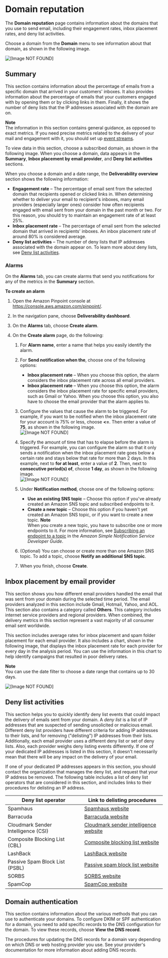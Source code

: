 # Domain reputation<a name="channels-email-deliverability-dashboard-domain"></a>

The **Domain reputation** page contains information about the domains that you use to send email, including their engagement rates, inbox placement rates, and deny list activities\.

Choose a domain from the **Domain** menu to see information about that domain, as shown in the following image\.

![\[Image NOT FOUND\]](http://docs.aws.amazon.com/pinpoint/latest/userguide/images/channels-email-deliverability-dashboard-overview.png)

## Summary<a name="channels-email-deliverability-dashboard-domain-overview"></a>

This section contains information about the percentage of emails from a specific domain that arrived in your customers' inboxes\. It also provides information about the percentage of emails that your customers engaged with by opening them or by clicking links in them\. Finally, it shows the number of deny lists that the IP addresses associated with the domain are on\.

**Note**  
The information in this section contains general guidance, as opposed to exact metrics\. If you need precise metrics related to the delivery of your mail and engagement with it, you should set up [event streams](settings-event-streams.md)\.

To view data in this section, choose a subscribed domain, as shown in the following image\. When you choose a domain, data appears in the **Summary**, **Inbox placement by email provider**, and **Deny list activities** sections\.

When you choose a domain and a date range, the **Deliverability overview** section shows the following information:
+ **Engagement rate** – The percentage of email sent from the selected domain that recipients opened or clicked links in\. When determining whether to deliver your email to recipient's inboxes, many email providers \(especially larger ones\) consider how often recipients engaged with email sent from your domain in the past month or two\. For this reason, you should try to maintain an engagement rate of at least 25%\.
+ **Inbox placement rate** – The percentage of email sent from the selected domain that arrived in recipients' inboxes\. An inbox placement rate of around 80% is considered average\.
+ **Deny list activities** – The number of deny lists that IP addresses associated with the domain appear on\. To learn more about deny lists, see [Deny list activities](#channels-email-deliverability-dashboard-domain-denylist)\.

### Alarms<a name="channels-email-deliverability-dashboard-domain-overview-alarms"></a>

On the **Alarms** tab, you can create alarms that send you notifications for any of the metrics in the **Summary** section\.

**To create an alarm**

1. Open the Amazon Pinpoint console at [https://console\.aws\.amazon\.com/pinpoint/](https://console.aws.amazon.com/pinpoint/)\.

1. In the navigation pane, choose **Deliverability dashboard**\.

1. On the **Alarms** tab, choose **Create alarm**\.

1. On the **Create alarm** page, do the following:

   1. For **Alarm name**, enter a name that helps you easily identify the alarm\.

   1. For **Send notification when the**, choose one of the following options:
      + **Inbox placement rate** – When you choose this option, the alarm considers the inbox placement rate across all email providers\.
      + **Inbox placement rate** – When you choose this option, the alarm considers the inbox placement rate for specific email providers, such as Gmail or Yahoo\. When you choose this option, you also have to choose the email provider that the alarm applies to\.

   1. Configure the values that cause the alarm to be triggered\. For example, if you want to be notified when the inbox placement rate for your account is 75% or less, choose **<=**\. Then enter a value of **75**, as shown in the following image\.  
![\[Image NOT FOUND\]](http://docs.aws.amazon.com/pinpoint/latest/userguide/images/deliverability_dashboard_domain_alarms_threshold.png)

   1. Specify the amount of time that has to elapse before the alarm is triggered\. For example, you can configure the alarm so that it only sends a notification when the inbox placement rate goes below a certain rate and stays below that rate for more than 2 days\. In this example, next to **for at least**, enter a value of **2**\. Then, next to **consecutive period\(s\) of**, choose **1 day**, as shown in the following image\.  
![\[Image NOT FOUND\]](http://docs.aws.amazon.com/pinpoint/latest/userguide/images/deliverability_dashboard_domain_alarms_period.png)

   1. Under **Notification method**, choose one of the following options:
      + **Use an existing SNS topic** – Choose this option if you've already created an Amazon SNS topic and subscribed endpoints to it\.
      + **Create a new topic** – Choose this option if you haven't yet created an Amazon SNS topic, or if you want to create a new topic\.
**Note**  
When you create a new topic, you have to subscribe one or more endpoints to it\. For more information, see [Subscribing an endpoint to a topic](https://docs.aws.amazon.com/sns/latest/dg/sns-tutorial-create-subscribe-endpoint-to-topic.html) in the *Amazon Simple Notification Service Developer Guide*\.

   1. \(Optional\) You can choose or create more than one Amazon SNS topic\. To add a topic, choose **Notify an additional SNS topic**\.

   1. When you finish, choose **Create**\.

## Inbox placement by email provider<a name="channels-email-deliverability-dashboard-domain-inbox-placement"></a>

This section shows you how different email providers handled the email that was sent from your domain during the selected time period\. The email providers analyzed in this section include Gmail, Hotmail, Yahoo, and AOL\. This section also contains a category called **Others**\. This category includes internet service providers and regional providers\. When combined, the delivery metrics in this section represent a vast majority of all consumer email sent worldwide\.

This section includes average rates for inbox placement and spam folder placement for each email provider\. It also includes a chart, shown in the following image, that displays the inbox placement rate for each provider for every day in the analysis period\. You can use the information in this chart to help identify campaigns that resulted in poor delivery rates\.

**Note**  
You can use the date filter to choose a date range that contains up to 30 days\.

![\[Image NOT FOUND\]](http://docs.aws.amazon.com/pinpoint/latest/userguide/images/channels-email-deliverability-dashboard-domain-reputation.png)

## Deny list activities<a name="channels-email-deliverability-dashboard-domain-denylist"></a>

This section helps you to quickly identify deny list events that could impact the delivery of emails sent from your domain\. A *deny list* is a list of IP addresses that are suspected of sending unsolicited or malicious email\. Different deny list providers have different criteria for adding IP addresses to their lists, and for removing \("delisting"\) IP addresses from their lists\. Additionally, each email provider uses a different deny list or set of deny lists\. Also, each provider weighs deny listing events differently\. If one of your dedicated IP addresses is listed in this section, it doesn't necessarily mean that there will be any impact on the delivery of your email\.

If one of your dedicated IP addresses appears in this section, you should contact the organization that manages the deny list, and request that your IP address be removed\. The following table includes a list of deny list operators that are considered in this section, and includes links to their procedures for delisting an IP address\.


| Deny list operator | Link to delisting procedures | 
| --- | --- | 
| Spamhaus | [Spamhaus website](https://www.spamhaus.org/lookup/)  | 
| Barracuda | [Barracuda website](http://www.barracudacentral.org/rbl/removal-request)  | 
| Cloudmark Sender Intelligence \(CSI\) | [Cloudmark sender intelligence website](https://csi.cloudmark.com/en/reset/)  | 
| Composite Blocking List \(CBL\) | [Composite blocking list website](https://www.abuseat.org/lookup.cgi)  | 
| LashBack | [LashBack website](https://blacklist.lashback.com/)  | 
| Passive Spam Block List \(PSBL\) | [Passive spam block list website](https://psbl.org/remove)  | 
| SORBS | [SORBS website](http://www.sorbs.net/delisting/overview.shtml)  | 
| SpamCop | [SpamCop website](https://www.spamcop.net/fom-serve/cache/298.html)  | 

## Domain authentication<a name="channels-email-deliverability-dashboard-domain-authentication"></a>

This section contains information about the various methods that you can use to authenticate your domains\. To configure DKIM or SPF authentication for a domain, you need to add specific records to the DNS configuration for the domain\. To view these records, choose **View the DNS record**\.

The procedures for updating the DNS records for a domain vary depending on which DNS or web hosting provider you use\. See your provider's documentation for more information about adding DNS records\.